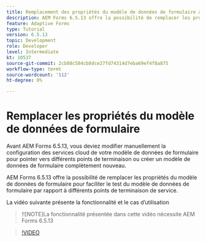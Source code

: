 ```yaml
---
title: Remplacement des propriétés du modèle de données de formulaire à l’aide de la configuration OSGi
description: AEM Forms 6.5.13 offre la possibilité de remplacer les propriétés du modèle de données de formulaire pour faciliter le test d’un modèle de données de formulaire par rapport à différents points de terminaison.
feature: Adaptive Forms
type: Tutorial
version: 6.5.13
topic: Development
role: Developer
level: Intermediate
kt: 10537
source-git-commit: 2cb08c584cb8dce27fd74314d7eba69ef4f8a875
workflow-type: tm+mt
source-wordcount: '112'
ht-degree: 0%

---
```


# Remplacer les propriétés du modèle de données de formulaire

Avant AEM Forms 6.5.13, vous deviez modifier manuellement la configuration des services cloud de votre modèle de données de formulaire pour pointer vers différents points de terminaison ou créer un modèle de données de formulaire complètement nouveau.

AEM Forms 6.5.13 offre la possibilité de remplacer les propriétés du modèle de données de formulaire pour faciliter le test du modèle de données de formulaire par rapport à différents points de terminaison de service.

La vidéo suivante présente la fonctionnalité et le cas d’utilisation

>!![NOTE]La fonctionnalité présentée dans cette vidéo nécessite AEM Forms 6.5.13

>[!VIDEO](https://video.tv.adobe.com/v/343762?quality=9&learn=on)
